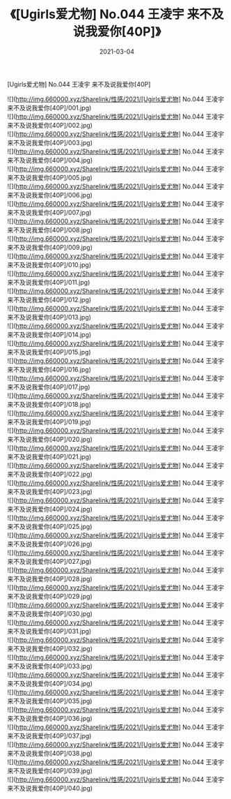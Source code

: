 ﻿---
layout: post
title:  《[Ugirls爱尤物] No.044 王凌宇 来不及说我爱你[40P]》
date:   2021-03-04
img: http://img.660000.xyz/Sharelink/性感/2021/[Ugirls爱尤物] No.044 王凌宇 来不及说我爱你[40P]/000.jpg
categories: [美女, 清纯, 唯美]
---

[Ugirls爱尤物] No.044 王凌宇 来不及说我爱你[40P]

  ![](http://img.660000.xyz/Sharelink/性感/2021/[Ugirls爱尤物] No.044 王凌宇 来不及说我爱你[40P]/001.jpg) <br> ![](http://img.660000.xyz/Sharelink/性感/2021/[Ugirls爱尤物] No.044 王凌宇 来不及说我爱你[40P]/002.jpg) <br> ![](http://img.660000.xyz/Sharelink/性感/2021/[Ugirls爱尤物] No.044 王凌宇 来不及说我爱你[40P]/003.jpg) <br> ![](http://img.660000.xyz/Sharelink/性感/2021/[Ugirls爱尤物] No.044 王凌宇 来不及说我爱你[40P]/004.jpg) <br> ![](http://img.660000.xyz/Sharelink/性感/2021/[Ugirls爱尤物] No.044 王凌宇 来不及说我爱你[40P]/005.jpg) <br> ![](http://img.660000.xyz/Sharelink/性感/2021/[Ugirls爱尤物] No.044 王凌宇 来不及说我爱你[40P]/006.jpg) <br> ![](http://img.660000.xyz/Sharelink/性感/2021/[Ugirls爱尤物] No.044 王凌宇 来不及说我爱你[40P]/007.jpg) <br> ![](http://img.660000.xyz/Sharelink/性感/2021/[Ugirls爱尤物] No.044 王凌宇 来不及说我爱你[40P]/008.jpg) <br> ![](http://img.660000.xyz/Sharelink/性感/2021/[Ugirls爱尤物] No.044 王凌宇 来不及说我爱你[40P]/009.jpg) <br> ![](http://img.660000.xyz/Sharelink/性感/2021/[Ugirls爱尤物] No.044 王凌宇 来不及说我爱你[40P]/010.jpg) <br> ![](http://img.660000.xyz/Sharelink/性感/2021/[Ugirls爱尤物] No.044 王凌宇 来不及说我爱你[40P]/011.jpg) <br> ![](http://img.660000.xyz/Sharelink/性感/2021/[Ugirls爱尤物] No.044 王凌宇 来不及说我爱你[40P]/012.jpg) <br> ![](http://img.660000.xyz/Sharelink/性感/2021/[Ugirls爱尤物] No.044 王凌宇 来不及说我爱你[40P]/013.jpg) <br> ![](http://img.660000.xyz/Sharelink/性感/2021/[Ugirls爱尤物] No.044 王凌宇 来不及说我爱你[40P]/014.jpg) <br> ![](http://img.660000.xyz/Sharelink/性感/2021/[Ugirls爱尤物] No.044 王凌宇 来不及说我爱你[40P]/015.jpg) <br> ![](http://img.660000.xyz/Sharelink/性感/2021/[Ugirls爱尤物] No.044 王凌宇 来不及说我爱你[40P]/016.jpg) <br> ![](http://img.660000.xyz/Sharelink/性感/2021/[Ugirls爱尤物] No.044 王凌宇 来不及说我爱你[40P]/017.jpg) <br> ![](http://img.660000.xyz/Sharelink/性感/2021/[Ugirls爱尤物] No.044 王凌宇 来不及说我爱你[40P]/018.jpg) <br> ![](http://img.660000.xyz/Sharelink/性感/2021/[Ugirls爱尤物] No.044 王凌宇 来不及说我爱你[40P]/019.jpg) <br> ![](http://img.660000.xyz/Sharelink/性感/2021/[Ugirls爱尤物] No.044 王凌宇 来不及说我爱你[40P]/020.jpg) <br> ![](http://img.660000.xyz/Sharelink/性感/2021/[Ugirls爱尤物] No.044 王凌宇 来不及说我爱你[40P]/021.jpg) <br> ![](http://img.660000.xyz/Sharelink/性感/2021/[Ugirls爱尤物] No.044 王凌宇 来不及说我爱你[40P]/022.jpg) <br> ![](http://img.660000.xyz/Sharelink/性感/2021/[Ugirls爱尤物] No.044 王凌宇 来不及说我爱你[40P]/023.jpg) <br> ![](http://img.660000.xyz/Sharelink/性感/2021/[Ugirls爱尤物] No.044 王凌宇 来不及说我爱你[40P]/024.jpg) <br> ![](http://img.660000.xyz/Sharelink/性感/2021/[Ugirls爱尤物] No.044 王凌宇 来不及说我爱你[40P]/025.jpg) <br> ![](http://img.660000.xyz/Sharelink/性感/2021/[Ugirls爱尤物] No.044 王凌宇 来不及说我爱你[40P]/026.jpg) <br> ![](http://img.660000.xyz/Sharelink/性感/2021/[Ugirls爱尤物] No.044 王凌宇 来不及说我爱你[40P]/027.jpg) <br> ![](http://img.660000.xyz/Sharelink/性感/2021/[Ugirls爱尤物] No.044 王凌宇 来不及说我爱你[40P]/028.jpg) <br> ![](http://img.660000.xyz/Sharelink/性感/2021/[Ugirls爱尤物] No.044 王凌宇 来不及说我爱你[40P]/029.jpg) <br> ![](http://img.660000.xyz/Sharelink/性感/2021/[Ugirls爱尤物] No.044 王凌宇 来不及说我爱你[40P]/030.jpg) <br> ![](http://img.660000.xyz/Sharelink/性感/2021/[Ugirls爱尤物] No.044 王凌宇 来不及说我爱你[40P]/031.jpg) <br> ![](http://img.660000.xyz/Sharelink/性感/2021/[Ugirls爱尤物] No.044 王凌宇 来不及说我爱你[40P]/032.jpg) <br> ![](http://img.660000.xyz/Sharelink/性感/2021/[Ugirls爱尤物] No.044 王凌宇 来不及说我爱你[40P]/033.jpg) <br> ![](http://img.660000.xyz/Sharelink/性感/2021/[Ugirls爱尤物] No.044 王凌宇 来不及说我爱你[40P]/034.jpg) <br> ![](http://img.660000.xyz/Sharelink/性感/2021/[Ugirls爱尤物] No.044 王凌宇 来不及说我爱你[40P]/035.jpg) <br> ![](http://img.660000.xyz/Sharelink/性感/2021/[Ugirls爱尤物] No.044 王凌宇 来不及说我爱你[40P]/036.jpg) <br> ![](http://img.660000.xyz/Sharelink/性感/2021/[Ugirls爱尤物] No.044 王凌宇 来不及说我爱你[40P]/037.jpg) <br> ![](http://img.660000.xyz/Sharelink/性感/2021/[Ugirls爱尤物] No.044 王凌宇 来不及说我爱你[40P]/038.jpg) <br> ![](http://img.660000.xyz/Sharelink/性感/2021/[Ugirls爱尤物] No.044 王凌宇 来不及说我爱你[40P]/039.jpg) <br> ![](http://img.660000.xyz/Sharelink/性感/2021/[Ugirls爱尤物] No.044 王凌宇 来不及说我爱你[40P]/040.jpg) <br>